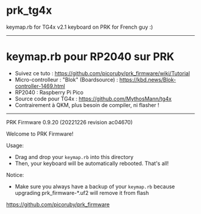 # prk_tg4x

keymap.rb for TG4x v2.1 keyboard on PRK for French guy :)

---
# keymap.rb pour RP2040 sur PRK
- Suivez ce tuto : https://github.com/picoruby/prk_firmware/wiki/Tutorial
- Micro-controlleur : "Blok" (Boardsource) : https://kbd.news/Blok-controller-1469.html
- RP2040 : Raspberry Pi Pico
- Source code pour TG4x : https://github.com/MythosMann/tg4x
- Contrairement à QKM, plus besoin de compiler, ni flasher !

---
PRK Firmware 0.9.20 (20221226 revision ac04670)

Welcome to PRK Firmware!

Usage:
- Drag and drop your `keymap.rb` into this directory
- Then, your keyboard will be automatically rebooted. That's all!

Notice:
- Make sure you always have a backup of your `keymap.rb`
  because upgrading prk_firmware-*.uf2 will remove it from flash

https://github.com/picoruby/prk_firmware
